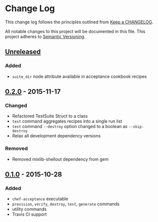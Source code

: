 # Change Log
This change log follows the principles
outlined from [Keep a CHANGELOG](http://keepachangelog.com/).

All notable changes to this project will be documented in this file.
This project adheres to [Semantic Versioning](http://semver.org/).

## [Unreleased]
### Added
- `suite_dir` node attribute available in acceptance cookbook recipes

## [0.2.0] - 2015-11-17
### Changed
- Refactored TestSuite Struct to a class
- `test` command aggregates recipes into a single run list
- `test` command `--destroy` option changed to a boolean as `--skip-destroy`
- Relax all development dependency versions

### Removed
- Removed mixlib-shellout dependency from gem

## [0.1.0] - 2015-10-28
### Added
- `chef-acceptance` executable
- `provision`, `verify`, `destroy`, `test`, `generate` commands
- utility commands
- Travis CI support

[Unreleased]: https://github.com/chef/chef-acceptance/compare/v0.2.0...HEAD
[0.2.0]: https://github.com/chef/chef-acceptance/compare/v0.1.0...v0.2.0
[0.1.0]: https://github.com/chef/chef-acceptance/compare/3b46b84532f734f07b2cca5e4c57d34ec535f0d7...v0.1.0
